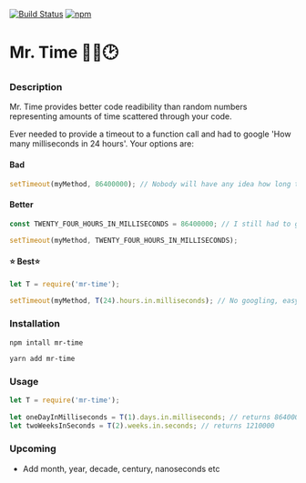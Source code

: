 [![Build Status](https://travis-ci.org/jameshulse/mr-time.svg?branch=master)](https://travis-ci.org/jameshulse/mr-time) [![npm](https://img.shields.io/npm/v/mr-time.svg)](https://www.npmjs.com/package/mr-time)

# Mr. Time 👨🏻🕑

### Description
Mr. Time provides better code readibility than random numbers representing amounts of time scattered through your code.

Ever needed to provide a timeout to a function call and had to google 'How many milliseconds in 24 hours'. Your options are:

#### Bad

```javascript
setTimeout(myMethod, 86400000); // Nobody will have any idea how long this is
```

#### Better

```javascript
const TWENTY_FOUR_HOURS_IN_MILLISECONDS = 86400000; // I still had to google to get this number first...

setTimeout(myMethod, TWENTY_FOUR_HOURS_IN_MILLISECONDS);
```

#### ⭐ Best⭐

```javascript
let T = require('mr-time');

setTimeout(myMethod, T(24).hours.in.milliseconds); // No googling, easy to read, everyones happy
```

### Installation
`npm intall mr-time`
  
`yarn add mr-time`
  
### Usage
```javascript
let T = require('mr-time');
  
let oneDayInMilliseconds = T(1).days.in.milliseconds; // returns 86400000
let twoWeeksInSeconds = T(2).weeks.in.seconds; // returns 1210000
```

### Upcoming

- Add month, year, decade, century, nanoseconds etc
